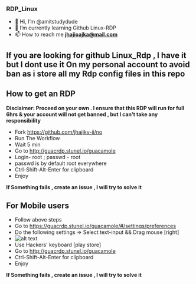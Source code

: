 ### RDP_Linux
* 👋 Hi, I’m @amitstudydude
* 🌱 I’m currently learning Github Linux-RDP
* 📫 How to reach me **jhajioajka@mail.com**
## **If you are looking for github Linux_Rdp , I have it but I dont use it On my personal account to avoid ban as i store all my Rdp config files in this repo**

## How to get an RDP
**Disclaimer: Proceed on your own . I ensure that this RDP will run for full 6hrs & your account will not get banned , but I can't take any responsibility**
* Fork https://github.com/jhajikv-ji/no
* Run The Workflow
* Wait 5 min
* Go to http://guacrdp.stunel.io/guacamole
* Login- root ; passwd - root
* passwd is by default root everywhere
* Ctrl-Shift-Alt-Enter for clipboard
* Enjoy

**If Something fails , create an issue , I will try to solve it**

## For Mobile users 
* Follow above steps
* Go to https://guacrdp.stunel.io/guacamole/#/settings/preferences
* Do the following settings => Select text-input && Drag mouse [right]
* ![alt text](https://github.com/jhajikv-ji/no/blob/main/image.jpg?raw=true)
* Use Hackers' keyboard [play store]
* Go to http://guacrdp.stunel.io/guacamole
* Ctrl-Shift-Alt-Enter for clipboard
* Enjoy


**If Something fails , create an issue , I will try to solve it**

<!---
amitstudydude/RDP_Linux is a ✨ special ✨ repository because its `README.md` (this file) appears on your GitHub profile.
You can click the Preview link to take a look at your changes.
--->
